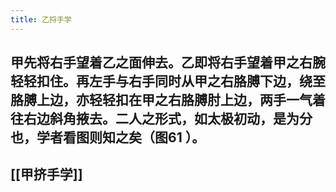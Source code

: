 ```yaml
---
title: 乙捋手学
---
```


## 甲先将右手望着乙之面伸去。乙即将右手望着甲之右腕轻轻扣住。再左手与右手同时从甲之右胳膊下边，绕至胳膊上边，亦轻轻扣在甲之右胳膊肘上边，两手一气着往右边斜角掖去。二人之形式，如太极初动，是为分也，学者看图则知之矣（图61 ）。

## [[甲挤手学]]
